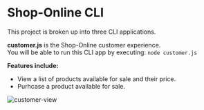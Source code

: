# Shop-Online CLI

This project is broken up into three CLI applications.

**customer.js** is the Shop-Online customer experience.  
You will be able to run this CLI app by executing: `node customer.js`  

**Features include:**  
- View a list of products available for sale and their price.
- Purhcase a product available for sale.

![customer-view](reference/customer.gif)


